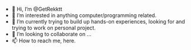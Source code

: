 - 👋 Hi, I’m @GetRekktt
- 👀 I’m interested in anything computer/programming related.
- 🌱 I’m currently trying to build up hands-on experiences, looking for and trying to work on personal project.
- 💞️ I’m looking to collaborate on ...
- 📫 How to reach me, here.
<!---
GetRekktt/GetRekktt is a ✨ special ✨ repository because its `README.md` (this file) appears on your GitHub profile.
You can click the Preview link to take a look at your changes.
--->
